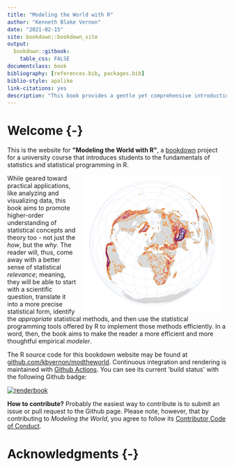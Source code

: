 ```yaml
--- 
title: "Modeling the World with R"
author: "Kenneth Blake Vernon"
date: "2021-02-15"
site: bookdown::bookdown_site
output: 
  bookdown::gitbook:
    table_css: FALSE
documentclass: book
bibliography: [references.bib, packages.bib]
biblio-style: apalike
link-citations: yes
description: "This book provides a gentle yet comprehensive introduction to doing basic statistics in R."
---
```




# Welcome {-}

This is the website for __"Modeling the World with R"__, a [bookdown](https://bookdown.org/) project for a university course that introduces students to the fundamentals of statistics and statistical programming in R.  

<img src="images/book_cover.png" width="315" height="315" align="right" style="margin: 0 1em 0 1em" />

While geared toward practical applications, like analyzing and visualizing data, this book aims to promote higher-order understanding of statistical concepts and theory too - not just the _how_, but the _why_. The reader will, thus, come away with a better sense of statistical _relevance_; meaning, they will be able to start with a scientific question, translate it into a more precise statistical form, identify the _appropriate_ statistical methods, and then use the statistical programming tools offered by R to implement those methods efficiently. In a word, then, the book aims to make the reader a more efficient and more thoughtful empirical _modeler_.  

<!-- book is also free and open source, licensed under the Creative Commons ... -->

The R source code for this bookdown website may be found at [github.com/kbvernon/modtheworld](https://github.com/kbvernon/modtheworld). Continuous integration and rendering is maintained with [Github Actions](https://github.com/kbvernon/modtheworld/actions). You can see its current 'build status' with the following Github badge:  

[![renderbook](https://github.com/kbvernon/modtheworld/workflows/renderbook/badge.svg)](https://github.com/kbvernon/modtheworld/actions)  

__How to contribute?__ Probably the easiest way to contribute is to submit an issue or pull request to the Github page. Please note, however, that by contributing to _Modeling the World_, you agree to follow its [Contributor Code of Conduct](https://github.com/kbvernon/modtheworld/blob/main/CODE_OF_CONDUCT.md). 

# Acknowledgments {-}

